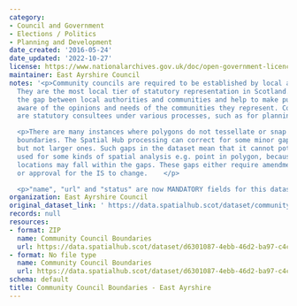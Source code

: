 ```yaml
---
category:
- Council and Government
- Elections / Politics
- Planning and Development
date_created: '2016-05-24'
date_updated: '2022-10-27'
license: https://www.nationalarchives.gov.uk/doc/open-government-licence/version/3/
maintainer: East Ayrshire Council
notes: '<p>Community councils are required to be established by local authorities.
  They are the most local tier of statutory representation in Scotland. They bridge
  the gap between local authorities and communities and help to make public bodies
  aware of the opinions and needs of the communities they represent. Community councils
  are statutory consultees under various processes, such as for planning applications.</p>

  <p>There are many instances where polygons do not tessellate or snap to local authority
  boundaries. The Spatial Hub processing can correct for some minor gap errors (&lt;5m)
  but not larger ones. Such gaps in the dataset mean that it cannot potentially be
  used for some kinds of spatial analysis e.g. point in polygon, because some point
  locations may fall within the gaps. These gaps either require amendment at source
  or approval for the IS to change.    </p>

  <p>"name", "url" and "status" are now MANDATORY fields for this dataset.                                                                                                                                                                                                                                                                                                                                                                                                                                                                                                                                                                                                                                                                                                                                                                                                                                                                                                                                                                                                                                                                                                                                                                                                                                                                                                                                                                                                                                                                                                                                                                                                                           </p>'
organization: East Ayrshire Council
original_dataset_link: ' https://data.spatialhub.scot/dataset/community_council_boundaries-ea'
records: null
resources:
- format: ZIP
  name: Community Council Boundaries
  url: https://data.spatialhub.scot/dataset/d6301087-4ebb-46d2-ba97-c4c89634a7e0/resource/d37319b6-4c60-466e-8de4-48c6ab395ee3/download/community-council-boundaries.zip
- format: No file type
  name: Community Council Boundaries
  url: https://data.spatialhub.scot/dataset/d6301087-4ebb-46d2-ba97-c4c89634a7e0/resource/89ab6574-6f06-4ff6-b967-5409348a315c/download/commc.zip
schema: default
title: Community Council Boundaries - East Ayrshire
---
```

